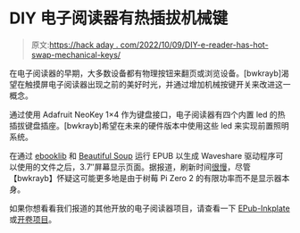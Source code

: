 # DIY 电子阅读器有热插拔机械键

> 原文:[https://hack aday . com/2022/10/09/DIY-e-reader-has-hot-swap-mechanical-keys/](https://hackaday.com/2022/10/09/diy-e-reader-has-hot-swap-mechanical-keys/)

在电子阅读器的早期，大多数设备都有物理按钮来翻页或浏览设备。[bwkrayb]渴望在触摸屏电子阅读器出现之前的美好时光，并通过增加机械按键开关来改进这一概念。

通过使用 Adafruit NeoKey 1×4 作为键盘接口，电子阅读器有四个内置 led 的热插拔键盘插座。[bwkrayb]希望在未来的硬件版本中使用这些 led 来实现前置照明系统。

在通过 [ebooklib](https://pypi.org/project/EbookLib/) 和 [Beautiful Soup](https://beautiful-soup-4.readthedocs.io/en/latest/) 运行 EPUB 以生成 Waveshare 驱动程序可以使用的文件之后，3.7″屏幕显示页面。据报道，刷新时间[很慢](https://www.reddit.com/r/raspberry_pi/comments/xazjdb/you_got_your_ereader_in_my_mechanical_keyboard/)，尽管【bwkrayb】怀疑这可能更多地是由于树莓 Pi Zero 2 的有限功率而不是显示器本身。

如果你想看看我们报道的其他开放的电子阅读器项目，请查看一下 [EPub-Inkplate](https://hackaday.com/2021/08/20/inkplate-comes-full-circle-becomes-true-open-reader/) 或[开卷项目](https://hackaday.com/2022/09/29/open-book-abridged-oshw-e-reader-now-simplified-pico-driven/)。